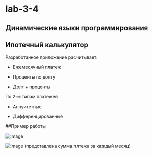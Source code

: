 # lab-3-4
## Динамические языки программирования
## Ипотечный калькулятор
Разработанное приложение расчитывает:

- Ежемесячный платеж

- Проценты по долгу

- Долг + проценты

По 2-м типам платежей

- Аннуитетные

- Дифференцированные

##Пример работы

![image](https://github.com/Artem-Sidorin/lab-3-4/assets/84307379/e8f20240-5038-4f75-8773-69497cde03ef)

![image](https://github.com/Artem-Sidorin/lab-3-4/assets/84307379/dd5e4568-529a-46a3-83df-49875e37ce7b)
(представлена сумма плтежа за каждый месяц)
